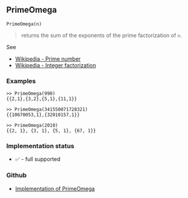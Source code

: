 ## PrimeOmega

```
PrimeOmega(n)
```

> returns the sum of the exponents of the prime factorization of `n`. 

See
* [Wikipedia - Prime number](https://en.wikipedia.org/wiki/Prime_number)
* [Wikipedia - Integer factorization](https://en.wikipedia.org/wiki/Integer_factorization)

### Examples  

```
>> PrimeOmega(990)
{{2,1},{3,2},{5,1},{11,1}}

>> PrimeOmega(341550071728321)
{{10670053,1},{32010157,1}}

>> PrimeOmega(2010)
{{2, 1}, {3, 1}, {5, 1}, {67, 1}}
```
   






### Implementation status

* &#x2705; - full supported

### Github

* [Implementation of PrimeOmega](https://github.com/axkr/symja_android_library/blob/master/symja_android_library/matheclipse-core/src/main/java/org/matheclipse/core/builtin/NumberTheory.java#L4374) 
